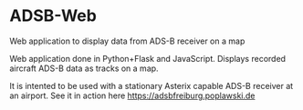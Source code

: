 # ADSB-Web 
Web application to display data from ADS-B receiver on a map

Web application done in Python+Flask and JavaScript. Displays recorded aircraft ADS-B data as tracks on a map.

It is intented to be used with a stationary Asterix capable ADS-B receiver at an airport. 
See it in action here https://adsbfreiburg.poplawski.de


